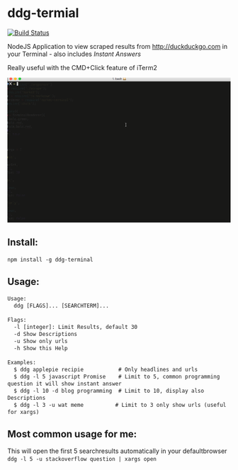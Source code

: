 # ddg-termial
[![Build Status](https://travis-ci.org/FreaKzero/ddg-terminal.svg?branch=master)](https://travis-ci.org/FreaKzero/ddg-terminal)

NodeJS Application to view scraped results from http://duckduckgo.com in your Terminal - also
includes *Instant Answers*

Really useful with the CMD+Click feature of iTerm2

![alt text](https://github.com/FreaKzero/ddg-terminal/blob/master/readme/ddg.gif "Demo GIF")

## Install:
`npm install -g ddg-terminal`

## Usage:
```
Usage:
  ddg [FLAGS]... [SEARCHTERM]...

Flags:
  -l [integer]: Limit Results, default 30
  -d Show Descriptions
  -u Show only urls
  -h Show this Help

Examples:
  $ ddg applepie recipie           # Only headlines and urls
  $ ddg -l 5 javascript Promise    # Limit to 5, common programming question it will show instant answer
  $ ddg -l 10 -d blog programming  # Limit to 10, display also Descriptions
  $ ddg -l 3 -u wat meme          # Limit to 3 only show urls (useful for xargs)
```

## Most common usage for me:
This will open the first 5 searchresults automatically in your defaultbrowser
`ddg -l 5 -u stackoverflow question | xargs open`
